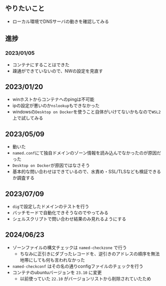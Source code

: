 ## やりたいこと
- ローカル環境でDNSサーバの動きを確認してみる
## 進捗
### 2023/01/05
- コンテナにすることはできた
- 疎通ができていないので、NWの設定を見直す
## 2023/01/20
- winホストからコンテナへのpingは不可能
- ipの設定が悪いのか`nslookup`もできなかった
- windowsの`Desktop on Docker`を使うこと自体がいけてないかもなので`WSL2`上で試してみる
## 2023/05/09
- 動いた
- `named.conf`にて独自ドメインのゾーン情報を読み込んでなかったのが原因だった
- `Desktop on Docker`が原因ではなさそう
- 基本的な問い合わせはできているので、水責め・SSL/TLSなども検証できるか調査する
## 2023/07/09
- `dig`で設定したドメインのテストを行う
- バッチモードで自動化できそうなのでやってみる
- シェルスクリプトで問い合わせ結果のみ見れるようにする
## 2024/06/23
- ゾーンファイルの構文チェックは `named-checkzone` で行う
    - ちなみに正引きにダブったレコードを、逆引きのアドレスの順序を無法地帯にしても何も言われなかった
- `named-checkconf` はその名の通りconfigファイルのチェックを行う
- コンテナのubuntuバージョンを `23.10` に変更
    - 以前使っていた `22.10` がバージョンリストから削除されていたため
